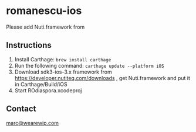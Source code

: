 # romanescu-ios

Please add Nuti.framework from 

## Instructions ##
1. Install Carthage: `brew install carthage`
2. Run the following command: `carthage update --platform iOS `
4. Download sdk3-ios-3.x framework from https://developer.nutiteq.com/downloads , get Nuti.framework and put it in Carthage/Build/iOS
3. Start ROdiaspora.xcodeproj

## Contact ##
marc@wearewip.com
